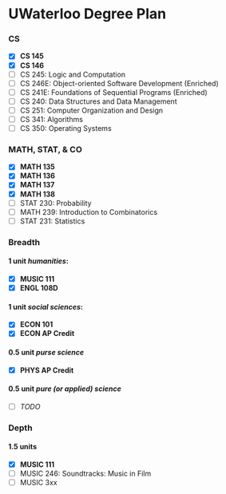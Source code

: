 # UWaterloo Degree Plan

### CS
- [x] **CS 145**
- [x] **CS 146**
- [ ] CS 245: Logic and Computation
- [ ] CS 246E: Object-oriented Software Development (Enriched)
- [ ] CS 241E: Foundations of Sequential Programs (Enriched)
- [ ] CS 240: Data Structures and Data Management
- [ ] CS 251: Computer Organization and Design
- [ ] CS 341: Algorithms
- [ ] CS 350: Operating Systems

### MATH, STAT, & CO
- [x] **MATH 135**
- [x] **MATH 136**
- [x] **MATH 137**
- [x] **MATH 138**
- [ ] STAT 230: Probability
- [ ] MATH 239: Introduction to Combinatorics
- [ ] STAT 231: Statistics

### Breadth

#### 1 unit _humanities_:
- [x] **MUSIC 111**
- [x] **ENGL 108D**

#### 1 unit _social sciences_:
- [x] **ECON 101**
- [x] **ECON AP Credit**

#### 0.5 unit _purse science_
- [x] **PHYS AP Credit**

#### 0.5 unit _pure (or applied) science_
- [ ] _TODO_

### Depth
#### 1.5 units
- [x] **MUSIC 111**
- [ ] MUSIC 246: Soundtracks: Music in Film
- [ ] MUSIC 3xx
